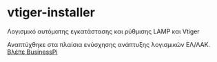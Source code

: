 # vtiger-installer
Λογισμικό αυτόματης εγκατάστασης και ρύθμισης LAMP και Vtiger

Αναπτύχθηκε στα πλαίσια ενύσχησης ανάπτυξης λογισμικών ΕΛ/ΛΑΚ. [Βλέπε BusinessPi](https://github.com/ellak-monades-aristeias/BusinessPi)
